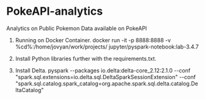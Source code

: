 # PokeAPI-analytics
Analytics on Public Pokemon Data available on PokeAPI 

1. Running on Docker Container.
docker run -it -p 8888:8888 -v %cd%:/home/jovyan/work/projects/ jupyter/pyspark-notebook:lab-3.4.7

2. Install Python libraries further with the requirements.txt.

3. Install Delta.
pyspark --packages io.delta:delta-core_2.12:2.1.0 --conf "spark.sql.extensions=io.delta.sql.DeltaSparkSessionExtension" --conf "spark.sql.catalog.spark_catalog=org.apache.spark.sql.delta.catalog.DeltaCatalog"

